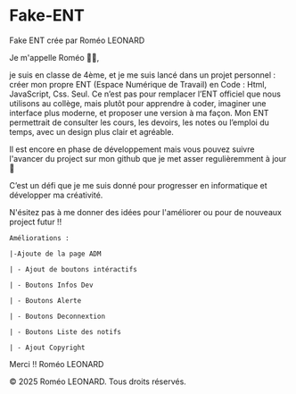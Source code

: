 # Fake-ENT
Fake ENT crée par Roméo LEONARD

Je m'appelle Roméo 👨‍💻,

je suis en classe de 4ème, et je me suis lancé dans un projet personnel : créer mon propre ENT (Espace Numérique de Travail) en Code : Html, JavaScript, Css. Seul. Ce n’est pas pour remplacer l’ENT officiel que nous utilisons au collège, mais plutôt pour apprendre à coder, imaginer une interface plus moderne, et proposer une version à ma façon. 
Mon ENT permettrait de consulter les cours, les devoirs, les notes ou l’emploi du temps, avec un design plus clair et agréable.

Il est encore en phase de développement mais vous pouvez suivre l'avancer du project sur mon github que je met asser regulièremment à jour 💾

C’est un défi que je me suis donné pour progresser en informatique et développer ma créativité.

N'ésitez pas à me donner des idées pour l'améliorer ou pour de nouveaux project futur !!

    Améliorations :

    |-Ajoute de la page ADM

    | - Ajout de boutons intéractifs
  
    | - Boutons Infos Dev
    
    | - Boutons Alerte
    
    | - Boutons Deconnextion
    
    | - Boutons Liste des notifs
    
    | - Ajout Copyright

Merci !!
Roméo LEONARD

© 2025 Roméo LEONARD. Tous droits réservés.
